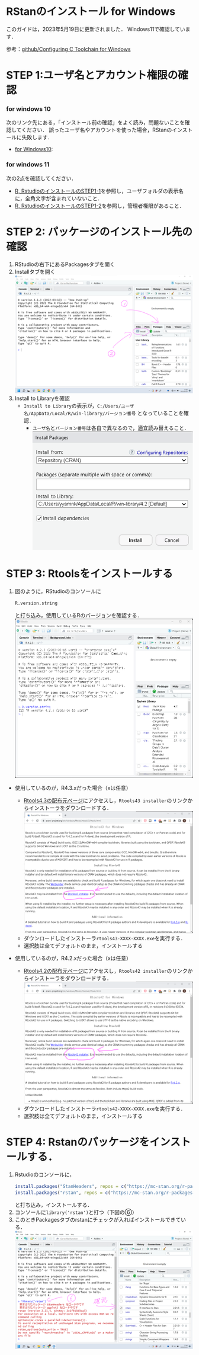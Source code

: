 # RStanのインストール for Windows

このガイドは，2023年5月19日に更新されました．
Windows11で確認しています．

参考：[github/Configuring C Toolchain for Windows](https://github.com/stan-dev/rstan/wiki/Configuring-C---Toolchain-for-Windows)


# STEP 1:ユーザ名とアカウント権限の確認

### for windows 10

次のリンク先にある，「インストール前の確認」をよく読み，問題ないことを確認してください．
誤ったユーザ名やアカウントを使った場合，RStanのインストールに失敗します．

- [for Windows10](https://github.com/yyamnk/DataAnalysis/blob/master/install/windows10.md#%E3%82%A4%E3%83%B3%E3%82%B9%E3%83%88%E3%83%BC%E3%83%AB%E5%89%8D%E3%81%AE%E7%A2%BA%E8%AA%8D): 

### for windows 11

次の2点を確認してください．

- [R, RstudioのインストールのSTEP1-1](https://github.com/yyamnk/DataAnalysis/blob/master/install/windows11_2023.md#step-1-%E3%82%A4%E3%83%B3%E3%82%B9%E3%83%88%E3%83%BC%E3%83%AB%E5%89%8D%E3%81%AE%E6%BA%96%E5%82%99)を参照し，ユーザフォルダの表示名に，全角文字が含まれていないこと．
- [R, RstudioのインストールのSTEP1-2](https://github.com/yyamnk/DataAnalysis/blob/master/install/windows11_2023.md#step-1-2-%E7%AE%A1%E7%90%86%E8%80%85%E6%A8%A9%E9%99%90%E3%81%AE%E7%A2%BA%E8%AA%8D%E3%81%A8%E5%A4%89%E6%9B%B4)を参照し，管理者権限があること．


# STEP 2: パッケージのインストール先の確認

1. RStudioの右下にあるPackagesタブを開く
2. Installタブを開く
    ![](./win_step1.png?raw=true)
3. Install to Libraryを確認
    - `Install to Library`の表示が，`C:/Users/ユーザ名/AppData/Local/R/win-library/バージョン番号` となっていることを確認．
        - `ユーザ名`と`バージョン番号`は各自で異なるので，適宜読み替えること．
    ![](./win_step2.png?raw=true)


# STEP 3: Rtoolsをインストールする

1. 図のように，RStudioのコンソールに
    ```r
    R.version.string
    ```
    と打ち込み，使用しているRのバージョンを確認する．
    ![](check_Rversion.png)

- 使用しているのが，R4.3.xだった場合（xは任意）
    - [Rtools4.3の配布元ページ](https://cran.r-project.org/bin/windows/Rtools/rtools43/rtools.html)にアクセスし，`Rtools43 installer`のリンクからインストーラをダウンロードする．
        ![](./rtools43.png?raw=true)
    - ダウンロードしたインストーラ`rtools43-XXXX-XXXX.exe`を実行する．
    - 選択肢は全てデフォルトのまま，インストールする

- 使用しているのが，R4.2.xだった場合（xは任意）
    - [Rtools4.2の配布元ページ](https://cran.r-project.org/bin/windows/Rtools/rtools42/rtools.html)にアクセスし，`Rtools42 installer`のリンクからインストーラをダウンロードする．
        ![](./rtools42.png?raw=true)
    - ダウンロードしたインストーラ`rtools42-XXXX-XXXX.exe`を実行する．
    - 選択肢は全てデフォルトのまま，インストールする


# STEP 4: Rstanのパッケージをインストールする．

1. Rstudioのコンソールに，
    ```r
    install.packages("StanHeaders", repos = c("https://mc-stan.org/r-packages/", getOption("repos")))
    install.packages("rstan", repos = c("https://mc-stan.org/r-packages/", getOption("repos")))
    ```
    と打ち込み，インストールする．
2. コンソールに`library('rstan')`と打つ（下図の⑥）
3. このときPackagesタブのrstanにチェックが入ればインストールできている．
    ![](./win_step5.png?raw=true)
